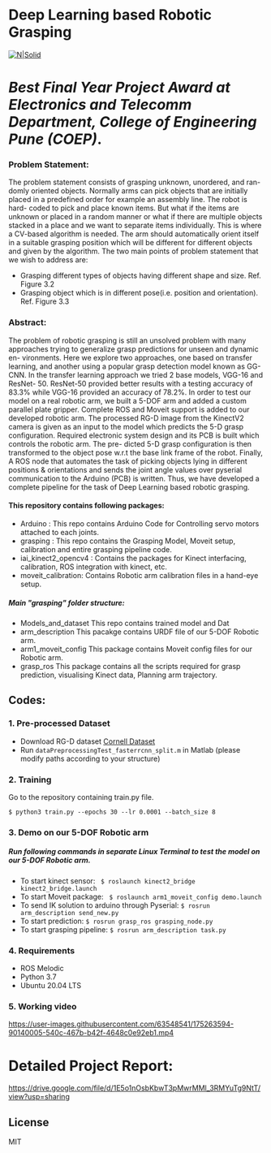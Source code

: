 # Deep Learning based Robotic Grasping
[comment]: <>  (## _The Last Markdown Editor, Ever_)

[![N|Solid](https://cldup.com/dTxpPi9lDf.thumb.png)](https://nodesource.com/products/nsolid)

# *Best Final Year Project Award at Electronics and Telecomm Department, College of Engineering Pune (COEP)*.

### Problem Statement: 
The problem statement consists of grasping unknown, unordered, and ran- domly oriented objects. Normally arms can pick objects that are initially placed in a predefined order for example an assembly line. The robot is hard- coded to pick and place known items. But what if the items are unknown or placed in a random manner or what if there are multiple objects stacked in a place and we want to separate items individually. This is where a CV-based algorithm is needed. The arm should automatically orient itself in a suitable grasping position which will be different for different objects and given by the algorithm. The two main points of problem statement that we wish to address are: 
- Grasping different types of objects having different shape and size. Ref. Figure 3.2 
- Grasping object which is in different pose(i.e. position and orientation). Ref. Figure 3.3

### Abstract:
The problem of robotic grasping is still an unsolved problem with many approaches trying to generalize grasp predictions for unseen and dynamic en- vironments. Here we explore two approaches, one based on transfer learning, and another using a popular grasp detection model known as GG-CNN. In the transfer learning approach we tried 2 base models, VGG-16 and ResNet- 50. ResNet-50 provided better results with a testing accuracy of 83.3% while VGG-16 provided an accuracy of 78.2%. In order to test our model on a real robotic arm, we built a 5-DOF arm and added a custom parallel plate gripper. Complete ROS and Moveit support is added to our developed robotic arm. The processed RG-D image from the KinectV2 camera is given as an input to the model which predicts the 5-D grasp configuration. Required electronic system design and its PCB is built which controls the robotic arm. The pre- dicted 5-D grasp configuration is then transformed to the object pose w.r.t the base link frame of the robot. Finally, A ROS node that automates the task of picking objects lying in different positions & orientations and sends the joint angle values over pyserial communication to the Arduino (PCB) is written. Thus, we have developed a complete pipeline for the task of Deep Learning based robotic grasping.

####  This repository contains following packages:
- Arduino : This repo contains Arduino Code for Controlling servo motors attached to each joints. 
- grasping : This repo contains the Grasping Model, Moveit setup, calibration and entire grasping pipeline code.
- iai_kinect2_opencv4 : Contains the packages for Kinect interfacing, calibration, ROS integration with kinect, etc.
- moveit_calibration: Contains Robotic arm calibration files in a hand-eye setup.

##### Main "grasping" folder structure: 
-  Models_and_dataset
This repo contains trained model and Dat
- arm_description
This pacakge contains URDF file of our 5-DOF Robotic arm. 
- arm1_moveit_config
This package contains Moveit config files for our Robotic arm.
- grasp_ros
This package contains all the scripts required for grasp prediction, visualising Kinect data, Planning arm trajectory.


## Codes:

### 1. Pre-processed  Dataset

+ Download RG-D dataset [Cornell Dataset](https://drive.google.com/file/d/1AW7le2PbktTAVgZ3RSeInOhw16xwO026/view?usp=sharing) 
+ Run `dataPreprocessingTest_fasterrcnn_split.m` in Matlab (please modify paths according to your structure) 

### 2. Training
Go to the repository containing train.py file.
```
$ python3 train.py --epochs 30 --lr 0.0001 --batch_size 8
```
### 3. Demo on our 5-DOF Robotic arm
##### Run following commands in separate Linux Terminal to test the model on our 5-DOF Robotic arm.

+ To start kinect sensor: ``` $ roslaunch kinect2_bridge kinect2_bridge.launch```
+ To start Moveit package: ``` $ roslaunch arm1_moveit_config demo.launch```
+ To send IK solution to arduino through Pyserial: ``` $ rosrun arm_description send_new.py ```
+ To start prediction: ``` $ rosrun grasp_ros grasping_node.py ```
+ To start grasping pipeline:  ``` $ rosrun arm_description task.py ```


### 4. Requirements
+ ROS Melodic
+ Python 3.7
+ Ubuntu 20.04 LTS

### 5. Working video

https://user-images.githubusercontent.com/63548541/175263594-90140005-540c-467b-b42f-4648c0e92eb1.mp4

# Detailed Project Report: 
https://drive.google.com/file/d/1E5o1nOsbKbwT3pMwrMMl_3RMYuTg9NtT/view?usp=sharing

## License

MIT

